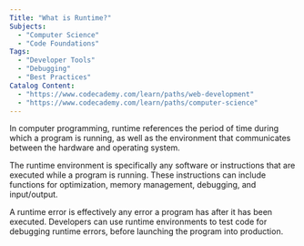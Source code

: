 ```yaml
---
Title: "What is Runtime?"
Subjects:
  - "Computer Science"
  - "Code Foundations"
Tags:
  - "Developer Tools"
  - "Debugging"
  - "Best Practices"
Catalog Content:
  - "https://www.codecademy.com/learn/paths/web-development"
  - "https://www.codecademy.com/learn/paths/computer-science"
---
```


In computer programming, runtime references the period of time during which a program is running, as well as the environment that communicates between the hardware and operating system.

The runtime environment is specifically any software or instructions that are executed while a program is running. These instructions can include functions for optimization, memory management, debugging, and input/output.

A runtime error is effectively any error a program has after it has been executed. Developers can use runtime environments to test code for debugging runtime errors, before launching the program into production.

